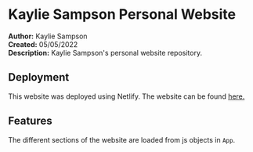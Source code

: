 # Kaylie Sampson Personal Website


**Author:** Kaylie Sampson <br />
**Created:** 05/05/2022 <br />
**Description:** Kaylie Sampson's personal website repository.

## Deployment

This website was deployed using Netlify. The website can be found [here.](https://kayliesampson.me/)

## Features

The different sections of the website are loaded from js objects in `App`. 

